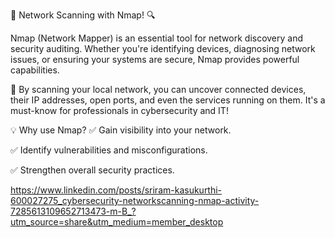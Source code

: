 🚀 Network Scanning with Nmap! 🔍

Nmap (Network Mapper) is an essential tool for network discovery and security auditing. Whether you're identifying devices, diagnosing network issues, or ensuring your systems are secure, Nmap provides powerful capabilities.

🔐 By scanning your local network, you can uncover connected devices, their IP addresses, open ports, and even the services running on them. It's a must-know for professionals in cybersecurity and IT!

💡 Why use Nmap?
✅ Gain visibility into your network.

✅ Identify vulnerabilities and misconfigurations.

✅ Strengthen overall security practices.


https://www.linkedin.com/posts/sriram-kasukurthi-600027275_cybersecurity-networkscanning-nmap-activity-7285613109652713473-m-B_?utm_source=share&utm_medium=member_desktop
